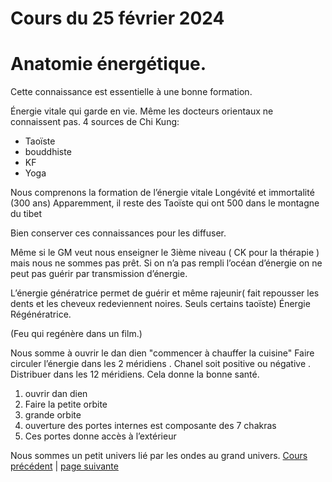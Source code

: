 # Cours du 25 février 2024

# Anatomie énergétique. 

Cette connaissance est essentielle à une bonne formation.

Énergie vitale qui garde en vie. Même les docteurs orientaux ne connaissent pas. 
4 sources de Chi Kung: 
- Taoïste
- bouddhiste
- KF
- Yoga

Nous comprenons la formation de l’énergie vitale
Longévité et immortalité (300 ans)
Apparemment, il  reste des Taoïste qui ont 500 dans le montagne du tibet

Bien conserver ces connaissances pour les diffuser.

Même si le GM veut nous enseigner le 3ième niveau ( CK pour la thérapie ) mais nous ne sommes pas prêt. Si on n’a pas rempli l’océan d’énergie on ne peut pas guérir par transmission d’énergie. 

L’énergie génératrice permet de guérir et même rajeunir( fait repousser les dents et les cheveux redeviennent noires. Seuls certains taoïste) Énergie Régénératrice. 

(Feu qui regénère dans un film.)

Nous somme à ouvrir le dan dien
"commencer à chauffer la cuisine"
Faire circuler l’énergie dans les 2 méridiens . Chanel soit positive ou négative . Distribuer dans les 12 méridiens. Cela donne la bonne santé.

1. ouvrir dan dien
2. Faire la petite orbite
3. grande orbite
4. ouverture des portes internes est composante des 7 chakras
5. Ces portes donne accès à l’extérieur


Nous sommes un petit univers lié par les ondes au grand univers.
[Cours précédent](2024-02-18-14) | [page suivante](2024-02-25-02.md)